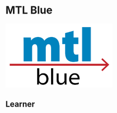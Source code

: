 # MTL Blue

[<img src="https://raw.githubusercontent.com/lzim/teampsd/master/resources/logos/mtl_how_blue.png" height="175px" width='290px'/>](https://mtl.how/blue)

## Learner
